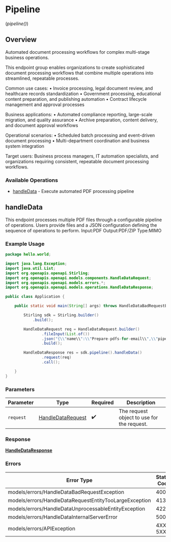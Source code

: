 # Pipeline
(*pipeline()*)

## Overview

Automated document processing workflows for complex multi-stage business operations.

This endpoint group enables organizations to create sophisticated document processing
workflows that combine multiple operations into streamlined, repeatable processes.

Common use cases:
• Invoice processing, legal document review, and healthcare records standardization
• Government processing, educational content preparation, and publishing automation
• Contract lifecycle management and approval processes

Business applications:
• Automated compliance reporting, large-scale migration, and quality assurance
• Archive preparation, content delivery, and document approval workflows

Operational scenarios:
• Scheduled batch processing and event-driven document processing
• Multi-department coordination and business system integration

Target users: Business process managers, IT automation specialists, and organizations
requiring consistent, repeatable document processing workflows.


### Available Operations

* [handleData](#handledata) - Execute automated PDF processing pipeline

## handleData

This endpoint processes multiple PDF files through a configurable pipeline of operations. Users provide files and a JSON configuration defining the sequence of operations to perform. Input:PDF Output:PDF/ZIP Type:MIMO

### Example Usage

<!-- UsageSnippet language="java" operationID="handleData" method="post" path="/api/v1/pipeline/handleData" -->
```java
package hello.world;

import java.lang.Exception;
import java.util.List;
import org.openapis.openapi.Stirling;
import org.openapis.openapi.models.components.HandleDataRequest;
import org.openapis.openapi.models.errors.*;
import org.openapis.openapi.models.operations.HandleDataResponse;

public class Application {

    public static void main(String[] args) throws HandleDataBadRequestException, HandleDataRequestEntityTooLargeException, HandleDataUnprocessableEntityException, HandleDataInternalServerError, Exception {

        Stirling sdk = Stirling.builder()
            .build();

        HandleDataRequest req = HandleDataRequest.builder()
                .fileInput(List.of())
                .json("{\\"name\\":\\"Prepare-pdfs-for-email\\",\\"pipeline\\":[{\\"operation\\":\\"/api/v1/misc/repair\\",\\"parameters\\":{}},{\\"operation\\":\\"/api/v1/security/sanitize-pdf\\",\\"parameters\\":{\\"removeJavaScript\\":true,\\"removeEmbeddedFiles\\":false}},{\\"operation\\":\\"/api/v1/misc/compress-pdf\\",\\"parameters\\":{\\"optimizeLevel\\":2}}]}")
                .build();

        HandleDataResponse res = sdk.pipeline().handleData()
                .request(req)
                .call();

    }
}
```

### Parameters

| Parameter                                                     | Type                                                          | Required                                                      | Description                                                   |
| ------------------------------------------------------------- | ------------------------------------------------------------- | ------------------------------------------------------------- | ------------------------------------------------------------- |
| `request`                                                     | [HandleDataRequest](../../models/shared/HandleDataRequest.md) | :heavy_check_mark:                                            | The request object to use for the request.                    |

### Response

**[HandleDataResponse](../../models/operations/HandleDataResponse.md)**

### Errors

| Error Type                                             | Status Code                                            | Content Type                                           |
| ------------------------------------------------------ | ------------------------------------------------------ | ------------------------------------------------------ |
| models/errors/HandleDataBadRequestException            | 400                                                    | application/json                                       |
| models/errors/HandleDataRequestEntityTooLargeException | 413                                                    | application/json                                       |
| models/errors/HandleDataUnprocessableEntityException   | 422                                                    | application/json                                       |
| models/errors/HandleDataInternalServerError            | 500                                                    | application/json                                       |
| models/errors/APIException                             | 4XX, 5XX                                               | \*/\*                                                  |